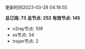 更新时间2023-03-28 04:16:55

**总订阅: 73**
**总节点: 252**
**有效节点: 145**
- v2ray节点: 109
- ss节点: 34
- trojan节点: 2
